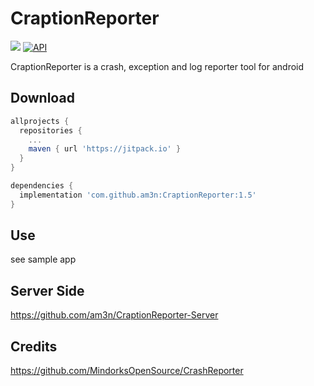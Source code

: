 # CraptionReporter
[![](https://jitpack.io/v/am3n/CraptionReporter.svg)](https://jitpack.io/#am3n/CraptionReporter)
[![API](https://img.shields.io/badge/API-16%2B-brightgreen.svg?style=flat)](https://android-arsenal.com/api?level=16)

CraptionReporter is a crash, exception and log reporter tool for android


## Download

```gradle
allprojects {
  repositories {
    ...
    maven { url 'https://jitpack.io' }
  }
}

dependencies {
  implementation 'com.github.am3n:CraptionReporter:1.5'
}
```

## Use
see sample app

## Server Side

https://github.com/am3n/CraptionReporter-Server

## Credits

https://github.com/MindorksOpenSource/CrashReporter
